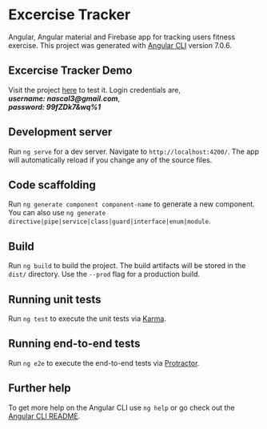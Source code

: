 # Excercise Tracker
Angular, Angular material and Firebase app for tracking users fitness exercise.
This project was generated with [Angular CLI](https://github.com/angular/angular-cli) version 7.0.6.

## Excercise Tracker Demo

Visit the project [here](https://nascal3.github.io/exercise-tracker/) to test it.
Login credentials are, <br> **_username: nascal3@gmail.com_**,<br> **_password: 99fZDk7&wq%1_** 

## Development server

Run `ng serve` for a dev server. Navigate to `http://localhost:4200/`. The app will automatically reload if you change any of the source files.

## Code scaffolding

Run `ng generate component component-name` to generate a new component. You can also use `ng generate directive|pipe|service|class|guard|interface|enum|module`.

## Build

Run `ng build` to build the project. The build artifacts will be stored in the `dist/` directory. Use the `--prod` flag for a production build.

## Running unit tests

Run `ng test` to execute the unit tests via [Karma](https://karma-runner.github.io).

## Running end-to-end tests

Run `ng e2e` to execute the end-to-end tests via [Protractor](http://www.protractortest.org/).

## Further help

To get more help on the Angular CLI use `ng help` or go check out the [Angular CLI README](https://github.com/angular/angular-cli/blob/master/README.md).
